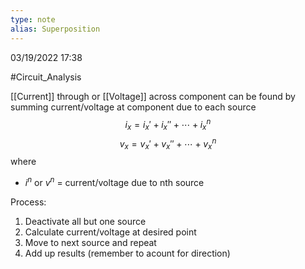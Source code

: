 ```yaml
---
type: note
alias: Superposition
---
```

03/19/2022 17:38

  #Circuit_Analysis 

[[Current]] through or [[Voltage]] across component can be found by summing current/voltage at component due to each source
$$
i_x=i_x'+i_x''+\cdots+i_x^n
$$
$$
v_x=v_x'+v_x''+\cdots+v_x^n
$$
where
- $i^n$ or $v^n$ = current/voltage due to nth source

Process:
1. Deactivate all but one source
2. Calculate current/voltage at desired point
3. Move to next source and repeat
4. Add up results (remember to acount for direction)